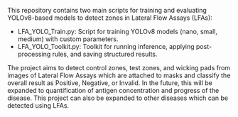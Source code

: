 This repository contains two main scripts for training and evaluating YOLOv8-based models to detect zones in Lateral Flow Assays (LFAs):
- LFA_YOLO_Train.py: Script for training YOLOv8 models (nano, small, medium) with custom parameters.
- LFA_YOLO_Toolkit.py: Toolkit for running inference, applying post-processing rules, and saving structured results.

The project aims to detect control zones, test zones, and wicking pads from images of Lateral Flow Assays which are attached to masks and classify the overall result as Positive, Negative, or Invalid.
In the future, this will be expanded to quantification of antigen concentration and progress of the disease. This project can also be expanded to other diseases which can be detected using LFAs.
